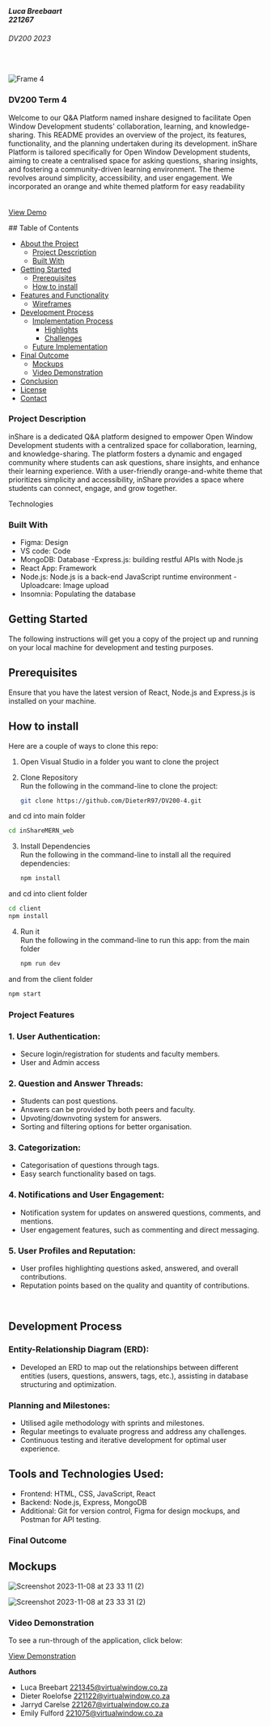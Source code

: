 <h5 align="left" style="padding:0;margin:0;">Luca Breebaart</h5>
<h5 align="left" style="padding:0;margin:0;">221267</h5>
<h6 align="left">DV200 2023</h6>
</br>
<p align="left">

  ![Frame 4](https://github.com/DieterR97/DV200-4/assets/113914027/6bbbfd4e-2e11-43cd-aa2f-68de430d86f2)
  
  <h3 align="left">DV200 Term 4</h3>

  <p align="left">
Welcome to our Q&A Platform named inshare designed to facilitate Open Window Development students' collaboration, learning, and knowledge-sharing. This README provides an overview of the project, its features, functionality, and the planning undertaken during its development. inShare Platform is tailored specifically for Open Window Development students, aiming to create a centralised space for asking questions, sharing insights, and fostering a community-driven learning environment. The theme revolves around simplicity, accessibility, and user engagement. We incorporated an orange and white themed platform for easy readability

 <br>
    
   <br />
   <br />
   <a href=https://drive.google.com/file/d/1nRaDlIqRUVv-yLDZjAS0ofccUM6J9VNP/view?usp=sharing>View Demo</a>
</p>
<!-- TABLE OF CONTENTS -->
## Table of Contents

* [About the Project](#about-the-project)
  * [Project Description](#project-description)
  * [Built With](#built-with)
* [Getting Started](#getting-started)
  * [Prerequisites](#prerequisites)
  * [How to install](#how-to-install)
* [Features and Functionality](#features-and-functionality)
   * [Wireframes](#wireframes)
* [Development Process](#development-process)
   * [Implementation Process](#implementation-process)
        * [Highlights](#highlights)
        * [Challenges](#challenges)
   * [Future Implementation](#peer-reviews)
* [Final Outcome](#final-outcome)
    * [Mockups](#mockups)
    * [Video Demonstration](#video-demonstration)
* [Conclusion](#conclusion)
* [License](#license)
* [Contact](#contact)


<!--PROJECT DESCRIPTION-->

### Project Description

inShare is a dedicated Q&A platform designed to empower Open Window Development students with a centralized space for collaboration, learning, and knowledge-sharing. The platform fosters a dynamic and engaged community where students can ask questions, share insights, and enhance their learning experience. With a user-friendly orange-and-white theme that prioritizes simplicity and accessibility, inShare provides a space where students can connect, engage, and grow together.

Technologies

### Built With

- Figma: Design
- VS code: Code
- MongoDB: Database
 -Express.js: building restful APIs with Node.js
- React App: Framework
- Node.js: Node.js is a back-end JavaScript runtime environment 
 -Uploadcare: Image upload
- Insomnia: Populating the database


## Getting Started

The following instructions will get you a copy of the project up and running on your local machine for development and testing purposes.

## Prerequisites

Ensure that you have the latest version of React, Node.js and Express.js is installed on your machine.

## How to install

Here are a couple of ways to clone this repo:


1. Open Visual Studio in a folder you want to clone the project

2. Clone Repository </br>
Run the following in the command-line to clone the project:
   ```sh
   git clone https://github.com/DieterR97/DV200-4.git
   ```
and cd into main folder
   ```sh
   cd inShareMERN_web
   ```

3. Install Dependencies </br>
Run the following in the command-line to install all the required dependencies:
   ```sh
   npm install
   ```
and cd into client folder
   ```sh
   cd client
   npm install
   ```

4. Run it </br>
Run the following in the command-line to run this app:
from the main folder
   ```sh
   npm run dev
   ```
and from the client folder
   ```sh
   npm start
   ```

### Project Features

### 1. User Authentication:
- Secure login/registration for students and faculty members.
- User and Admin access

### 2. Question and Answer Threads:
- Students can post questions.
- Answers can be provided by both peers and faculty.
- Upvoting/downvoting system for answers.
- Sorting and filtering options for better organisation.

### 3. Categorization:
- Categorisation of questions through tags.
- Easy search functionality based on tags.

### 4. Notifications and User Engagement:
- Notification system for updates on answered questions, comments, and mentions.
- User engagement features, such as commenting and direct messaging.

### 5. User Profiles and Reputation:
- User profiles highlighting questions asked, answered, and overall contributions.
- Reputation points based on the quality and quantity of contributions.




<br>

## Development Process

### Entity-Relationship Diagram (ERD):
- Developed an ERD to map out the relationships between different entities (users, questions, answers, tags, etc.), assisting in database structuring and optimization.

### Planning and Milestones:
- Utilised agile methodology with sprints and milestones.
- Regular meetings to evaluate progress and address any challenges.
- Continuous testing and iterative development for optimal user experience.

## Tools and Technologies Used:
- Frontend: HTML, CSS, JavaScript, React
- Backend: Node.js, Express, MongoDB
- Additional: Git for version control, Figma for design mockups, and Postman for API testing.

### Final Outcome

## Mockups

![Screenshot 2023-11-08 at 23 33 11 (2)](https://github.com/DieterR97/DV200-4/assets/113914027/5b4dbf9d-70a1-4ea8-830e-fa330b76b08c)

![Screenshot 2023-11-08 at 23 33 31 (2)](https://github.com/DieterR97/DV200-4/assets/113914027/4160cc01-bf41-49f1-9ffd-79045ca853c8)



<!-- VIDEO DEMONSTRATION -->
### Video Demonstration

To see a run-through of the application, click below:

[View Demonstration](https://drive.google.com/file/d/1YDD7NSIVLwmQw2guMqgMxzreg7841RY2/view?usp=sharing)

**Authors**
* Luca Breebart 221345@virtualwindow.co.za
* Dieter Roelofse 221122@virtualwindow.co.za
* Jarryd Carelse	221267@virtualwindow.co.za
* Emily Fulford	221075@virtualwindow.co.za

